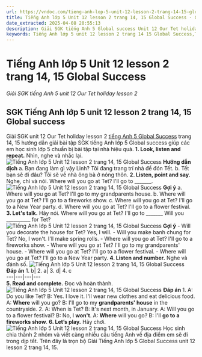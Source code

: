```yaml
---
url: https://vndoc.com/tieng-anh-lop-5-unit-12-lesson-2-trang-14-15-global-success-333531
title: Tiếng Anh lớp 5 Unit 12 lesson 2 trang 14, 15 Global Success - Giải SGK tiếng Anh 5 unit 12 Our Tet holiday lesson 2 - VnDoc.com
date_extracted: 2025-04-08 20:55:13
description: Giải SGK tiếng Anh 5 Global success Unit 12 Our Tet holiday lesson 2 giúp các em chuẩn bị bài tập tiếng Anh trọng tâm hiệu quả.
keywords: Tiếng Anh lớp 5 unit 12 lesson 2 trang 14 15 Global Success,Tiếng Anh 5 unit 12 lesson 2 trang 14 15 Global Success,Giải SGK tiếng Anh 5 unit 12 Our Tet holiday lesson 2,Tiếng Anh lớp 5 Global Success unit 12 lesson 2,Tiếng Anh 5 Global Success unit 12 lesson 2,tiếng anh lớp 5 unit 12 lesson 2 global success,tiếng anh 5 unit 12 lesson 2 global success
---
```


# Tiếng Anh lớp 5 Unit 12 lesson 2 trang 14, 15 Global Success
 _Giải SGK tiếng Anh 5 unit 12 Our Tet holiday lesson 2_
## SGK Tiếng Anh lớp 5 unit 12 lesson 2 trang 14, 15 Global success
Giải SGK unit 12 Our Tet holiday lesson 2 [tiếng Anh 5 Global Success](<https://vndoc.com/tieng-anh-lop-5-global-success>) trang 14, 15 hướng dẫn giải bài tập SGK tiếng Anh lớp 5 Global success giúp các em học sinh lớp 5 chuẩn bị bài tập tại nhà hiệu quả.
**1\. Look, listen and repeat.** Nhìn, nghe và nhắc lại.
![Tiếng Anh lớp 5 Unit 12 lesson 2 trang 14, 15 Global Success](https://i.vdoc.vn/data/image/2024/12/24/tieng-anh-lop-5-unit-12-lesson-2-trang-14-15-global-success-1.png)
**Hướng dẫn dịch**
a. Bạn đang làm gì vậy Linh?
Tôi đang trang trí nhà để đón Tết.
b. Tết bạn sẽ đi đâu?
Tôi sẽ về nhà ông bà ở nông thôn.
**2\. Listen, point and say.** Nghe, chỉ và nói.
Where will you go at Tet?
I'll go to \_\_\_\_\_\_\_.
![Tiếng Anh lớp 5 Unit 12 lesson 2 trang 14, 15 Global Success](https://i.vdoc.vn/data/image/2024/12/24/tieng-anh-lop-5-unit-12-lesson-2-trang-14-15-global-success-2.png)
**Gợi ý**
a. Where will you go at Tet?
I'll go to my grandparents house.
b. Where will you go at Tet?
I'll go to a fireworks show.
c. Where will you go at Tet?
I'll go to a New Year party.
d. Where will you go at Tet?
I'll go to a flower festival.
**3\. Let's talk.** Hãy nói.
Where will you go at Tet?
I'll go to \_\_\_\_\_\_\_
Will you \_\_\_\_\_\_\_\_\_\_ for Tet?
![Tiếng Anh lớp 5 Unit 12 lesson 2 trang 14, 15 Global Success](https://i.vdoc.vn/data/image/2024/12/24/tieng-anh-lop-5-unit-12-lesson-2-trang-14-15-global-success-3.png)
**Gợi ý**
\- Will you decorate the house for Tet?
Yes, I will.
\- Will you make banh chung for Tet?
No, I won't. I'll make spring rolls.
\- Where will you go at Tet?
I'Il go to a fireworks show.
\- Where will you go at Tet?
I'Il go to my grandparents' house.
\- Where will you go at Tet?
I'Il go to a flower festival.
\- Where will you go at Tet?
I'll go to a New Year party.
**4\. Listen and number.** Nghe và đánh số.
![Tiếng Anh lớp 5 Unit 12 lesson 2 trang 14, 15 Global Success](https://i.vdoc.vn/data/image/2024/12/24/tieng-anh-lop-5-unit-12-lesson-2-trang-14-15-global-success-4.png)
**Đáp án**
1\. b| 2\. a| 3\. d| 4\. c  
---|---|---|---  
**5\. Read and complete.** Đọc và hoàn thành.
![Tiếng Anh lớp 5 Unit 12 lesson 2 trang 14, 15 Global Success](https://i.vdoc.vn/data/image/2024/12/24/tieng-anh-lop-5-unit-12-lesson-2-trang-14-15-global-success-5.png)
**Đáp án**
1\. A: Do you like Tet?
B: Yes. I love it. I'll wear new clothes and eat delicious food.
A: **Where** will you go?
B: I'll go to my **grandparents' house** in the countryside.
2\. A: When is Tet?
B: It's next month, in January.
A: Will you go to a flower festival?
B: No, I **won't**.
A: **Where** will you go?
B: I'll **go to a fireworks show**.
**6\. Let’s play.** Hãy chơi.
![Tiếng Anh lớp 5 Unit 12 lesson 2 trang 14, 15 Global Success](https://i.vdoc.vn/data/image/2024/12/24/tieng-anh-lop-5-unit-12-lesson-2-trang-14-15-global-success-6.png)
Học sinh chia thành 2 nhóm và viết càng nhiều câu tiếng Anh về địa điểm em sẽ đi trong dịp tết.
Trên đây là trọn bộ Giải Tiếng Anh lớp 5 Global Success unit 12 lesson 2 trang 14, 15.
